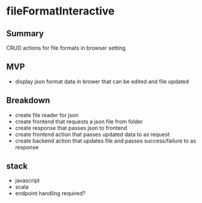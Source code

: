 # fileFormatInteractive
## Summary 
CRUD actions for file formats in browser setting
## MVP
* display json format data in brower that can be edited and file updated
## Breakdown
* create file reader for json
* create frontend that requests a json file from folder
* create response that passes json to frontend
* create frontend action that passes updated data to as request
* create backend action that updates file and passes success/failure to as response
## stack
* javascript
* scala
* endpoint handling required?
